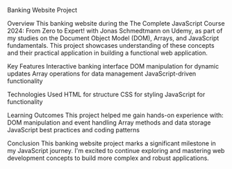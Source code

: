 Banking Website Project

Overview
This banking website during the The Complete JavaScript Course 2024: From Zero to Expert! with Jonas Schmedtmann on Udemy, as part of my studies on the Document Object Model (DOM), Arrays, and JavaScript fundamentals. This project showcases understanding of these concepts and their practical application in building a functional web application.

Key Features
Interactive banking interface
DOM manipulation for dynamic updates
Array operations for data management
JavaScript-driven functionality

Technologies Used
HTML for structure
CSS for styling
JavaScript for functionality

Learning Outcomes
This project helped me gain hands-on experience with:
DOM manipulation and event handling
Array methods and data storage
JavaScript best practices and coding patterns

Conclusion
This banking website project marks a significant milestone in my JavaScript journey. I'm excited to continue exploring and mastering web development concepts to build more complex and robust applications.
